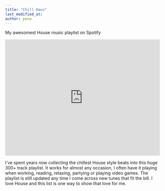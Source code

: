 ```yaml
---
title: "Chill Haus"
last_modified_at:
author: pena
---
```


My awesomest House music playlist on Spotify

<iframe src="https://open.spotify.com/embed/playlist/0Aw1UpkZxKuktlOBimjuHu" width="100%" height="380" frameBorder="0" allowtransparency="true" allow="encrypted-media"></iframe>

I've spent years now collecting the chillest House style beats into this huge 300+ track playlist. It works for almost any occasion, I often have it playing when working, reading, relaxing, partying or playing video games. The playlist is still updated any time I come across new tunes that fit the bill. I love House and this list is one way to show that love for me.